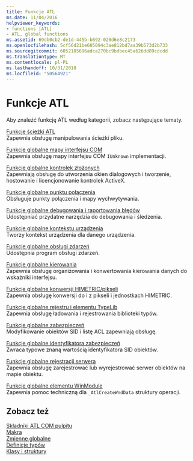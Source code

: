 ```yaml
---
title: Funkcje ATL
ms.date: 11/04/2016
helpviewer_keywords:
- functions [ATL]
- ATL, global functions
ms.assetid: 69db0cb2-de1d-445b-b692-020d6e8c2173
ms.openlocfilehash: 5cf56d21be605094c3ae812bd7aa39b573d2b733
ms.sourcegitcommit: 6052185696adca270bc9bdbec45a626dd89cdcdd
ms.translationtype: MT
ms.contentlocale: pl-PL
ms.lasthandoff: 10/31/2018
ms.locfileid: "50564921"
---
```

# <a name="atl-functions"></a>Funkcje ATL

Aby znaleźć funkcję ATL według kategorii, zobacz następujące tematy.

[Funkcje ścieżki ATL](../../atl/reference/com-map-global-functions.md)<br/>
Zapewnia obsługę manipulowania ścieżki pliku.

[Funkcje globalne mapy interfejsu COM](../../atl/reference/com-map-global-functions.md)<br/>
Zapewnia obsługę mapy interfejsu COM `IUnknown` implementacji.

[Funkcje globalne kontrolek złożonych](../../atl/reference/composite-control-global-functions.md)<br/>
Zapewniają obsługę do utworzenia okien dialogowych i tworzenie, hostowanie i licencjonowanie kontrolek ActiveX.

[Funkcje globalne punktu połączenia](../../atl/reference/connection-point-global-functions.md)<br/>
Obsługuje punkty połączenia i mapy wychwytywania.

[Funkcje globalne debugowania i raportowania błędów](../../atl/reference/debugging-and-error-reporting-global-functions.md)<br/>
Udostępniać przydatne narzędzia do debugowania i śledzenia.

[Funkcje globalne kontekstu urządzenia](../../atl/reference/device-context-global-functions.md)<br/>
Tworzy kontekst urządzenia dla danego urządzenia.

[Funkcje globalne obsługi zdarzeń](../../atl/reference/event-handling-global-functions.md)<br/>
Udostępnia program obsługi zdarzeń.

[Funkcje globalne kierowania](../../atl/reference/marshaling-global-functions.md)<br/>
Zapewnia obsługę organizowania i konwertowania kierowania danych do wskaźniki interfejsu.

[Funkcje globalne konwersji HIMETRIC/pikseli](../../atl/reference/pixel-himetric-conversion-global-functions.md)<br/>
Zapewnia obsługę konwersji do i z pikseli i jednostkach HIMETRIC.

[Funkcje globalne rejestru i elementu TypeLib](../../atl/reference/registry-and-typelib-global-functions.md)<br/>
Zapewnia obsługę ładowania i rejestrowania biblioteki typów.

[Funkcje globalne zabezpieczeń](../../atl/reference/security-global-functions.md)<br/>
Modyfikowanie obiektów SID i listę ACL zapewniają obsługę.

[Funkcje globalne identyfikatora zabezpieczeń](../../atl/reference/security-identifier-global-functions.md)<br/>
Zwraca typowe znaną wartością identyfikatora SID obiektów.

[Funkcje globalne rejestracji serwera](../../atl/reference/server-registration-global-functions.md)<br/>
Zapewnia obsługę zarejestrować lub wyrejestrować serwer obiektów na mapie obiektu.

[Funkcje globalne elementu WinModule](../../atl/reference/winmodule-global-functions.md)<br/>
Zapewnia pomoc techniczną dla `_AtlCreateWndData` struktury operacji.

## <a name="see-also"></a>Zobacz też

[Składniki ATL COM pulpitu](../../atl/atl-com-desktop-components.md)<br/>
[Makra](../../atl/reference/atl-macros.md)<br/>
[Zmienne globalne](../../atl/reference/atl-global-variables.md)<br/>
[Definicje typów](../../atl/reference/atl-typedefs.md)<br/>
[Klasy i struktury](../../atl/reference/atl-classes.md)
